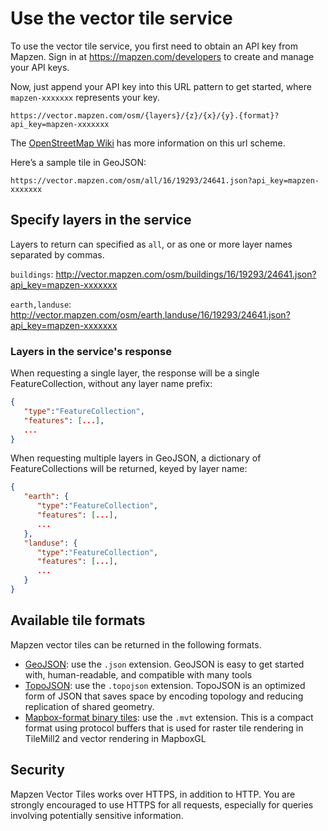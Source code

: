 # Use the vector tile service

To use the vector tile service, you first need to obtain an API key from Mapzen. Sign in at https://mapzen.com/developers to create and manage your API keys.

Now, just append your API key into this URL pattern to get started, where `mapzen-xxxxxxx` represents your key.

`https://vector.mapzen.com/osm/{layers}/{z}/{x}/{y}.{format}?api_key=mapzen-xxxxxxx`

The [OpenStreetMap Wiki](http://wiki.openstreetmap.org/wiki/Slippy_map_tilenames) has more information on this url scheme.

Here’s a sample tile in GeoJSON:

`https://vector.mapzen.com/osm/all/16/19293/24641.json?api_key=mapzen-xxxxxxx`

## Specify layers in the service

Layers to return can specified as `all`, or as one or more layer names separated by commas.

`buildings`: http://vector.mapzen.com/osm/buildings/16/19293/24641.json?api_key=mapzen-xxxxxxx

`earth,landuse`: http://vector.mapzen.com/osm/earth,landuse/16/19293/24641.json?api_key=mapzen-xxxxxxx

### Layers in the service's response

When requesting a single layer, the response will be a single FeatureCollection, without any layer name prefix:

```json
{
   "type":"FeatureCollection",
   "features": [...],
   ...
}
```

When requesting multiple layers in GeoJSON, a dictionary of FeatureCollections will be returned, keyed by layer name:

```json
{
   "earth": {
      "type":"FeatureCollection",
      "features": [...],
      ...
   },
   "landuse": {
      "type":"FeatureCollection",
      "features": [...],
      ...
   }
}
```

## Available tile formats

Mapzen vector tiles can be returned in the following formats.

* [GeoJSON](http://geojson.org): use the `.json` extension. GeoJSON is easy to get started with, human-readable, and compatible with many tools
* [TopoJSON](https://github.com/mbostock/topojson): use the `.topojson` extension. TopoJSON is an optimized form of JSON that saves space by encoding topology and reducing replication of shared geometry.
* [Mapbox-format binary tiles](https://github.com/mapbox/vector-tile-spec): use the `.mvt` extension. This is a compact format using protocol buffers that is used for raster tile rendering in TileMill2 and vector rendering in MapboxGL

## Security

Mapzen Vector Tiles works over HTTPS, in addition to HTTP. You are strongly encouraged to use HTTPS for all requests, especially for queries involving potentially sensitive information.
